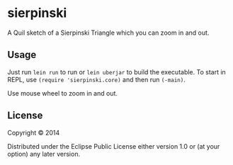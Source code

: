 # sierpinski

A Quil sketch of a Sierpinski Triangle which you can zoom in and out.

## Usage

Just run `lein run` to run or `lein uberjar` to build the executable.
To start in REPL, use `(require 'sierpinski.core)` and then run `(-main)`.

Use mouse wheel to zoom in and out.

## License

Copyright © 2014

Distributed under the Eclipse Public License either version 1.0 or (at
your option) any later version.
